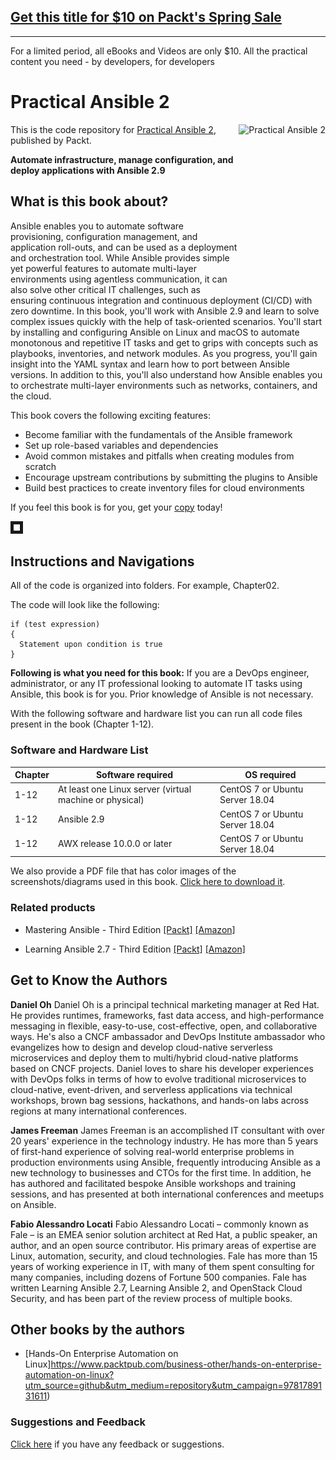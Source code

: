 ## [Get this title for $10 on Packt's Spring Sale](https://www.packt.com/B12762?utm_source=github&utm_medium=packt-github-repo&utm_campaign=spring_10_dollar_2022)
-----
For a limited period, all eBooks and Videos are only $10. All the practical content you need \- by developers, for developers

# Practical Ansible 2

<a href="https://www.packtpub.com/cloud-networking/practical-ansible-2?utm_source=github&utm_medium=repository&utm_campaign=9781789807462"><img src="https://www.packtpub.com/media/catalog/product/cache/e4d64343b1bc593f1c5348fe05efa4a6/9/7/9781789807462-original.png" alt="Practical Ansible 2" height="256px" align="right"></a>

This is the code repository for [Practical Ansible 2](https://www.packtpub.com/cloud-networking/practical-ansible-2?utm_source=github&utm_medium=repository&utm_campaign=9781789807462), published by Packt.

**Automate infrastructure, manage configuration, and deploy applications with Ansible 2.9**

## What is this book about?
Ansible enables you to automate software provisioning, configuration management, and application roll-outs, and can be used as a deployment and orchestration tool. While Ansible provides simple yet powerful features to automate multi-layer environments using agentless communication, it can also solve other critical IT challenges, such as ensuring continuous integration and continuous deployment (CI/CD) with zero downtime.
In this book, you'll work with Ansible 2.9 and learn to solve complex issues quickly with the help of task-oriented scenarios. You'll start by installing and configuring Ansible on Linux and macOS to automate monotonous and repetitive IT tasks and get to grips with concepts such as playbooks, inventories, and network modules. As you progress, you'll gain insight into the YAML syntax and learn how to port between Ansible versions. In addition to this, you'll also understand how Ansible enables you to orchestrate multi-layer environments such as networks, containers, and the cloud.

This book covers the following exciting features: 
* Become familiar with the fundamentals of the Ansible framework
* Set up role-based variables and dependencies
* Avoid common mistakes and pitfalls when creating modules from scratch
* Encourage upstream contributions by submitting the plugins to Ansible
* Build best practices to create inventory files for cloud environments


If you feel this book is for you, get your [copy](https://www.amazon.com/dp/1789807468) today!

<a href="https://www.packtpub.com/?utm_source=github&utm_medium=banner&utm_campaign=GitHubBanner"><img src="https://raw.githubusercontent.com/PacktPublishing/GitHub/master/GitHub.png" alt="https://www.packtpub.com/" border="5" /></a>

## Instructions and Navigations
All of the code is organized into folders. For example, Chapter02.

The code will look like the following:
```
if (test expression)
{
  Statement upon condition is true
}
```

**Following is what you need for this book:**
If you are a DevOps engineer, administrator, or any IT professional looking to automate IT tasks using Ansible, this book is for you. Prior knowledge of Ansible is not necessary.

With the following software and hardware list you can run all code files present in the book (Chapter 1-12).

### Software and Hardware List

| Chapter  | Software required                                       | OS required                     |
| -------- | --------------------------------------------------------| --------------------------------|
| 1-12     | At least one Linux server (virtual machine or physical) | CentOS 7 or Ubuntu Server 18.04 |
| 1-12     | Ansible 2.9                                             | CentOS 7 or Ubuntu Server 18.04 |
| 1-12     | AWX release 10.0.0 or later                             | CentOS 7 or Ubuntu Server 18.04 |



We also provide a PDF file that has color images of the screenshots/diagrams used in this book. [Click here to download it](https://static.packt-cdn.com/downloads/9781789807462_ColorImages.pdf).

### Related products <Other books you may enjoy>
* Mastering Ansible - Third Edition [[Packt]](https://www.packtpub.com/virtualization-and-cloud/mastering-ansible-third-edition?utm_source=github&utm_medium=repository&utm_campaign=9781789951547) [[Amazon]](https://www.amazon.com/dp/1789951542)

* Learning Ansible 2.7 - Third Edition [[Packt]](https://www.packtpub.com/networking-and-servers/learning-ansible-27-third-edition?utm_source=github&utm_medium=repository&utm_campaign=9781789954333) [[Amazon]](https://www.amazon.com/dp/1789954339)

## Get to Know the Authors
**Daniel Oh**
Daniel Oh is a principal technical marketing manager at Red Hat. He provides runtimes, frameworks, fast data access, and high-performance messaging in flexible, easy-to-use, cost-effective, open, and collaborative ways. He's also a CNCF ambassador and DevOps Institute ambassador who evangelizes how to design and develop cloud-native serverless microservices and deploy them to multi/hybrid cloud-native platforms based on CNCF projects. Daniel loves to share his developer experiences with DevOps folks in terms of how to evolve traditional microservices to cloud-native, event-driven, and serverless applications via technical workshops, brown bag sessions, hackathons, and hands-on labs across regions at many international conferences.

**James Freeman**
James Freeman is an accomplished IT consultant with over 20 years' experience in the technology industry. He has more than 5 years of first-hand experience of solving real-world enterprise problems in production environments using Ansible, frequently introducing Ansible as a new technology to businesses and CTOs for the first time. In addition, he has authored and facilitated bespoke Ansible workshops and training sessions, and has presented at both international conferences and meetups on Ansible.

**Fabio Alessandro Locati**
Fabio Alessandro Locati – commonly known as Fale – is an EMEA senior solution architect at Red Hat, a public speaker, an author, and an open source contributor. His primary areas of expertise are Linux, automation, security, and cloud technologies. Fale has more than 15 years of working experience in IT, with many of them spent consulting for many companies, including dozens of Fortune 500 companies. Fale has written Learning Ansible 2.7, Learning Ansible 2, and OpenStack Cloud Security, and has been part of the review process of multiple books.


## Other books by the authors
* [Hands-On Enterprise Automation on Linux]https://www.packtpub.com/business-other/hands-on-enterprise-automation-on-linux?utm_source=github&utm_medium=repository&utm_campaign=9781789131611)


### Suggestions and Feedback
[Click here](https://docs.google.com/forms/d/e/1FAIpQLSdy7dATC6QmEL81FIUuymZ0Wy9vH1jHkvpY57OiMeKGqib_Ow/viewform) if you have any feedback or suggestions.
